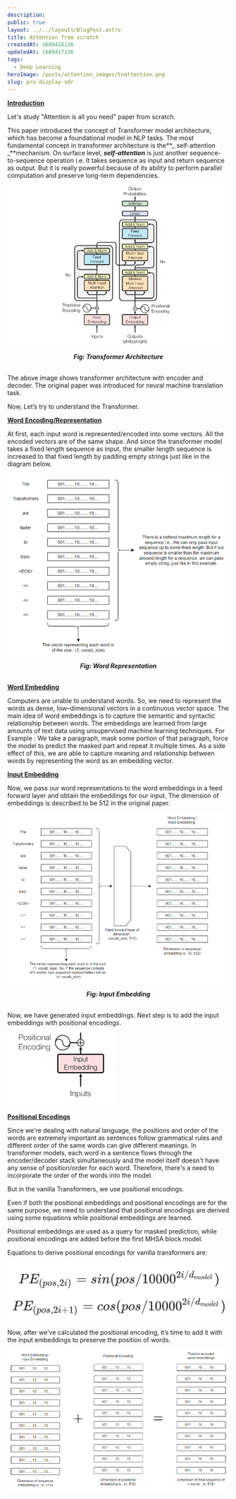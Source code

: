 ```yaml
---
description: 
public: true
layout: ../../layouts/BlogPost.astro
title: Attention from scratch
createdAt: 1689416136
updatedAt: 1689417136
tags:
  - Deep Learning
heroImage: /posts/attention_images/tnattention.png
slug: pro-display-xdr
---
```




**<span style="text-decoration:underline;">Introduction</span>**

Let's study "Attention is all you need" paper from scratch.

This paper introduced the concept of Transformer model architecture, which has become a foundational model in NLP tasks. The most fundamental concept in transformer architecture is the**_ self-attention _**mechanism. On surface level, **_self-attention_** is just another sequence-to-sequence operation i.e. It takes sequence as input and return sequence as output. But it is really powerful because of its ability to perform parallel computation and preserve long-term dependencies.





![transformer_architecture](https://raw.githubusercontent.com/mridul3301/blog/main/public/posts/attention_images/real-arechitecture.png)

<div style="text-align: center;">
  <i><b>Fig: Transformer Architecture</b></i>
</div>

<br>

The above image shows transformer architecture with encoder and decoder. The original paper was introduced for neural machine translation task.

Now, Let’s try to understand the Transformer.

**<span style="text-decoration:underline;">Word Encoding/Representation</span>**

At first, each input word is represented/encoded into some vectors. All the encoded vectors are of the same shape. And since the transformer model takes a fixed length sequence as input, the smaller length sequence is increased to that fixed length by padding empty strings just like in the diagram below.



![word_representation](https://raw.githubusercontent.com/mridul3301/blog/main/public/posts/attention_images/word_representation.png)

<div style="text-align: center;">
  <i><b>Fig: Word Representation</b></i>
</div>
<br>

**<span style="text-decoration:underline;">Word Embedding</span>**

Computers are unable to understand words. So, we need to represent the words as dense, low–dimensional vectors in a continuous vector space. The main idea of word embeddings is to capture the semantic and syntactic relationship between words. The embeddings are learned from large amounts of text data using unsupervised machine learning techniques. For Example : We take a paragraph, mask some portion of that paragraph, force the model to predict the masked part and repeat it multiple times. As a side effect of this, we are able to capture meaning and relationship between words by representing the word as an embedding vector. 

**<span style="text-decoration:underline;">Input Embedding</span>**

Now, we pass our word representations to the word embeddings in a feed forward layer and obtain the embeddings for our input. The dimension of embeddings is described to be 512 in the original paper.






![alt_text](https://raw.githubusercontent.com/mridul3301/blog/main/public/posts/attention_images/word_embedding.png)
<div style="text-align: center;">
  <i><b>Fig: Input Embedding</b></i>
</div>
<br>


Now, we have generated input embeddings. Next step is to add the input embeddings with positional encodings.



![alt_text](https://raw.githubusercontent.com/mridul3301/blog/main/public/posts/attention_images/pos-enc.png)


**<span style="text-decoration:underline;">Positional Encodings</span>**

Since we're dealing with natural language, the positions and order of the words are extremely important as sentences follow grammatical rules and different order of the same words can give different meanings. In transformer models, each word in a sentence flows through the encoder/decoder stack simultaneously and the model itself doesn't have any sense of position/order for each word. Therefore, there's a need to incorporate the order of the words into the model.

But in the vanilla Transformers, we use positional encodings.

Even if both the positional embeddings and positional encodings are for the same purpose, we need to understand that positional encodings are derived using some equations while positional embeddings are learned.

Positional embeddings are used as a query for masked prediction, while positional encodings are added before the first MHSA block model.

Equations to derive positional encodings for vanilla transformers are:



![alt_text](https://raw.githubusercontent.com/mridul3301/blog/main/public/posts/attention_images/positional-encoding.png)


Now, after we’ve calculated the positional encoding, it’s time to add it with the input embeddings to preserve the position of words.

![alt_text](https://raw.githubusercontent.com/mridul3301/blog/main/public/posts/attention_images/we_pe.png)
